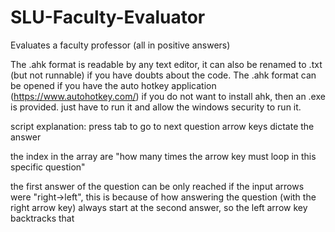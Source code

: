 # SLU-Faculty-Evaluator
Evaluates a faculty professor (all in positive answers)


The .ahk format is readable by any text editor, it can also be renamed to .txt (but not runnable) if you have doubts about the code. 
The .ahk format can be opened if you have the auto hotkey application (https://www.autohotkey.com/)
if you do not want to install ahk, then an .exe is provided. just have to run it and allow the windows security to run it.

script explanation:
press tab to go to next question
arrow keys dictate the answer

the index in the array are "how many times the arrow key must loop in this specific question"

the first answer of the question can be only reached if the input arrows were "right->left",
this is because of how answering the question (with the right arrow key) always start at the second answer, so the left arrow key backtracks that
